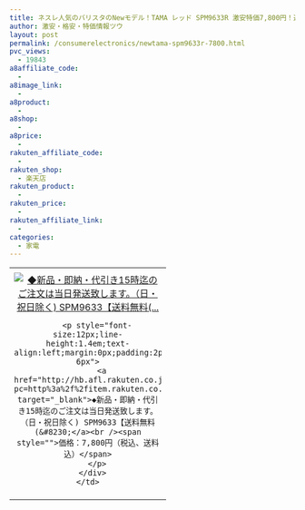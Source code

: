 ```yaml
---
title: ネスレ人気のバリスタのNewモデル！TAMA レッド SPM9633R 激安特価7,800円！送料無料！
author: 激安・格安・特価情報ツウ
layout: post
permalink: /consumerelectronics/newtama-spm9633r-7800.html
pvc_views:
  - 19843
a8affiliate_code:
  - 
a8image_link:
  - 
a8product:
  - 
a8shop:
  - 
a8price:
  - 
rakuten_affiliate_code:
  - 
rakuten_shop:
  - 楽天店
rakuten_product:
  - 
rakuten_price:
  - 
rakuten_affiliate_link:
  - 
categories:
  - 家電
---
```

<table border="0" cellpadding="0" cellspacing="0">
  <tr>
    <td valign="top">
      <div style="border:1px none;margin:0px;padding:6px 0px;width:260px;text-align:center;float:left">
        <a href="http://hb.afl.rakuten.co.jp/hgc/062c3cdc.fd7c921a.062c3cdd.1bd64357/?pc=http%3a%2f%2fitem.rakuten.co.jp%2faporo15%2f10008826%2f%3fscid%3daf_link_tbl&m=http%3a%2f%2fm.rakuten.co.jp%2faporo15%2fi%2f10008826%2f" target="_blank"><img src="http://hbb.afl.rakuten.co.jp/hgb/?pc=http%3a%2f%2fthumbnail.image.rakuten.co.jp%2f%400_mall%2faporo15%2fcabinet%2fikou_20100329_003%2fimgrc0062070355.jpg%3f_ex%3d240x240&m=http%3a%2f%2fthumbnail.image.rakuten.co.jp%2f%400_mall%2faporo15%2fcabinet%2fikou_20100329_003%2fimgrc0062070355.jpg" alt="◆新品・即納・代引き15時迄のご注文は当日発送致します。（日・祝日除く) SPM9633【送料無料(..." border="0" style="margin:0px;padding:0px" /></a> 
        
        <p style="font-size:12px;line-height:1.4em;text-align:left;margin:0px;padding:2px 6px">
          <a href="http://hb.afl.rakuten.co.jp/hgc/062c3cdc.fd7c921a.062c3cdd.1bd64357/?pc=http%3a%2f%2fitem.rakuten.co.jp%2faporo15%2f10008826%2f%3fscid%3daf_link_tbl&m=http%3a%2f%2fm.rakuten.co.jp%2faporo15%2fi%2f10008826%2f" target="_blank">◆新品・即納・代引き15時迄のご注文は当日発送致します。（日・祝日除く) SPM9633【送料無料(&#8230;</a><br /><span style="">価格：7,800円（税込、送料込）</span>
        </p>
      </div>
    </td>
  </tr>
</table>